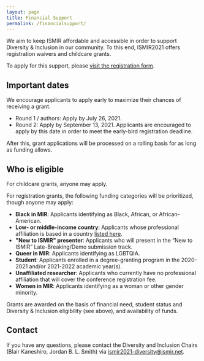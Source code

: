 ```yaml
---
layout: page
title: Financial Support
permalink: /financialsupport/
---
```


We aim to keep ISMIR affordable and accessible in order to support Diversity & Inclusion in our community. To this end, ISMIR2021 offers registration waivers and childcare grants.

To apply for this support, please [visit the registration form](https://docs.google.com/forms/d/e/1FAIpQLSewOxtkMKf5P4JdfJ-OQ3Oo81_g76-R2xWMwopc8ANNFE1mHQ/viewform).

## Important dates

We encourage applicants to apply early to maximize their chances of receiving a grant.

- Round 1 / authors: Apply by July 26, 2021.
- Round 2: Apply by September 13, 2021. Applicants are encouraged to apply by this date in order to meet the early-bird registration deadline.

After this, grant applications will be processed on a rolling basis for as long as funding allows.


## Who is eligible

For childcare grants, anyone may apply.

For registration grants, the following funding categories will be prioritized, though anyone may apply:

- **Black in MIR**: Applicants identifying as Black, African, or African-American.
- **Low- or middle-income country**: Applicants whose professional affiliation is based in a country [listed here](https://docs.google.com/document/d/1vh_VqzPD2e3ybw_VEmcI4kkPZix-rcfIZxwegfpg50A/edit).
- **"New to ISMIR" presenter**: Applicants who will present in the “New to ISMIR” Late-Breaking/Demo submission track.
- **Queer in MIR**: Applicants identifying as LGBTQIA.
- **Student**: Applicants enrolled in a degree-granting program in the 2020-2021 and/or 2021-2022 academic year(s).
- **Unaffiliated researcher**: Applicants who currently have no professional affiliation that will cover the conference registration fee.
- **Women in MIR**: Applicants identifying as a woman or other gender minority.

Grants are awarded on the basis of financial need, student status and Diversity & Inclusion eligibility (see above), and availability of funds.

## Contact

If you have any questions, please contact the Diversity and Inclusion Chairs (Blair Kaneshiro, Jordan B. L. Smith) via [ismir2021-diversity@ismir.net](mailto:ismir2021-diversity@ismir.net).
